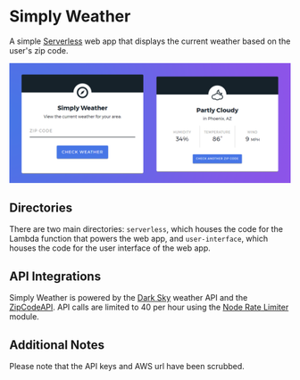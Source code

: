 # Simply Weather
A simple [Serverless](https://serverless.com/) web app that displays the current weather based on the user's zip code.

![Simply Weather screenshot](screenshot.png)

## Directories
There are two main directories: `serverless`, which houses the code for the Lambda function that powers the web app, and `user-interface`, which houses the code for the user interface of the web app.

## API Integrations
Simply Weather is powered by the [Dark Sky](https://darksky.net/dev) weather API and the [ZipCodeAPI](https://www.zipcodeapi.com/). API calls are limited to 40 per hour using the [Node Rate Limiter](https://github.com/jhurliman/node-rate-limiter) module.

## Additional Notes
Please note that the API keys and AWS url have been scrubbed.